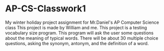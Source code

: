 # AP-CS-Classwork1
My winter holiday project assignment for Mr.Daniel's AP Computer Science class
This project is made by William and me.
This project is a testing vocabulary size program. This program will ask the user some questions about the meaning of typical words. There will be about 30 multiple choice questions, asking the synonym, antonym, and the definition of a word.

